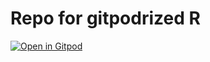 # Repo for gitpodrized R

[![Open in Gitpod](https://gitpod.io/button/open-in-gitpod.svg)](https://gitpod.io/#https://github.com/millerh1/Gitpodrized-R-Bioinformatics)
